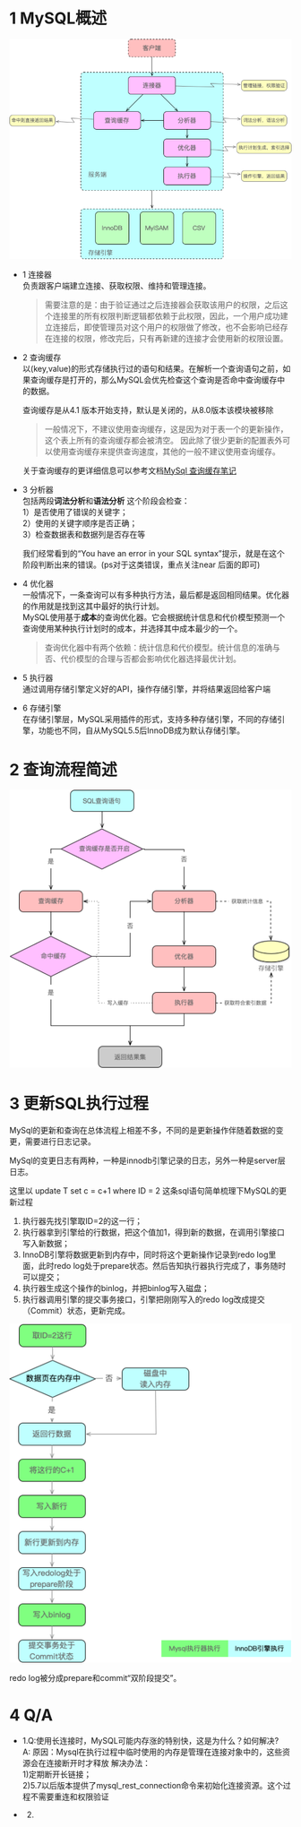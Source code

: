 # 1 MySQL概述

![mysql架构](/images/mysql/architecture_view.png)

* 1 连接器  
  负责跟客户端建立连接、获取权限、维持和管理连接。
  >需要注意的是：由于验证通过之后连接器会获取该用户的权限，之后这个连接里的所有权限判断逻辑都依赖于此权限，因此，一个用户成功建立连接后，即使管理员对这个用户的权限做了修改，也不会影响已经存在连接的权限，修改完后，只有再新建的连接才会使用新的权限设置。

* 2 查询缓存  
  以(key,value)的形式存储执行过的语句和结果。在解析一个查询语句之前，如果查询缓存是打开的，那么MySQL会优先检查这个查询是否命中查询缓存中的数据。
  
  查询缓存是从4.1 版本开始支持，默认是关闭的，从8.0版本该模块被移除
  
  > 一般情况下，不建议使用查询缓存，这是因为对于表一个的更新操作，这个表上所有的查询缓存都会被清空。
  > 因此除了很少更新的配置表外可以使用查询缓存来提供查询速度，其他的一般不建议使用查询缓存。
  
  关于查询缓存的更详细信息可以参考文档[MySql  查询缓存笔记](https://segmentfault.com/a/1190000003039232)

* 3 分析器  
  包括两段**词法分析**和**语法分析**
  这个阶段会检查：  
  1）是否使用了错误的关键字；  
  2）使用的关键字顺序是否正确；  
  3）检查数据表和数据列是否存在等  

  我们经常看到的“You have an error in your SQL syntax”提示，就是在这个阶段判断出来的错误。(ps对于这类错误，重点关注near 后面的即可)

* 4 优化器  
  一般情况下，一条查询可以有多种执行方法，最后都是返回相同结果。优化器的作用就是找到这其中最好的执行计划。  
  MySQL使用基于**成本**的查询优化器。它会根据统计信息和代价模型预测一个查询使用某种执行计划时的成本，并选择其中成本最少的一个。
  
  >查询优化器中有两个依赖：统计信息和代价模型。统计信息的准确与否、代价模型的合理与否都会影响优化器选择最优计划。

* 5 执行器  
  通过调用存储引擎定义好的API，操作存储引擎，并将结果返回给客户端
* 6 存储引擎  
  在存储引擎层，MySQL采用插件的形式，支持多种存储引擎，不同的存储引擎，功能也不同，自从MySQL5.5后InnoDB成为默认存储引擎。

# 2 查询流程简述

![mysql架构](/images/mysql/select-process.png)

# 3 更新SQL执行过程

MySql的更新和查询在总体流程上相差不多，不同的是更新操作伴随着数据的变更，需要进行日志记录。

MySql的变更日志有两种，一种是innodb引擎记录的日志，另外一种是server层日志。

这里以 update T set c = c+1 where ID = 2 这条sql语句简单梳理下MySQL的更新过程

1. 执行器先找引擎取ID=2的这一行；
2. 执行器拿到引擎给的行数据，把这个值加1，得到新的数据，在调用引擎接口写入新数据； 
3. InnoDB引擎将数据更新到内存中，同时将这个更新操作记录到redo log里面，此时redo log处于prepare状态。然后告知执行器执行完成了，事务随时可以提交； 
4. 执行器生成这个操作的binlog，并把binlog写入磁盘； 
5. 执行器调用引擎的提交事务接口，引擎把刚刚写入的redo log改成提交（Commit）状态，更新完成。

![mysql架构](/images/mysql/update-process.png)

redo log被分成prepare和commit“双阶段提交”。

# 4 Q/A

* 1.Q:使用长连接时，MySQL可能内存涨的特别快，这是为什么？如何解决?  
    A:
    原因：Mysql在执行过程中临时使用的内存是管理在连接对象中的，这些资源会在连接断开时才释放
    解决办法：  
      1)定期断开长链接；  
      2)5.7以后版本提供了mysql_rest_connection命令来初始化连接资源。这个过程不需要重连和权限验证
  
* 2. 